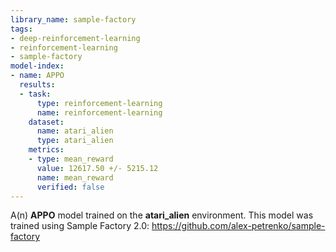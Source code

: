 ```yaml
---
library_name: sample-factory
tags:
- deep-reinforcement-learning
- reinforcement-learning
- sample-factory
model-index:
- name: APPO
  results:
  - task:
      type: reinforcement-learning
      name: reinforcement-learning
    dataset:
      name: atari_alien
      type: atari_alien
    metrics:
    - type: mean_reward
      value: 12617.50 +/- 5215.12
      name: mean_reward
      verified: false
---
```


A(n) **APPO** model trained on the **atari_alien** environment.
This model was trained using Sample Factory 2.0: https://github.com/alex-petrenko/sample-factory
    